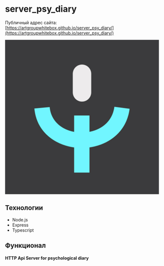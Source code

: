 # server_psy_diary

Публичный адрес сайта: [https://artgroupwhitebox.github.io/server_psy_diary/](https://artgroupwhitebox.github.io/server_psy_diary/)

![title](screenshots/icon.png)

## Технологии

- Node.js 
- Express
- Typescript

## Функционал

#### HTTP Api Server for psychological diary